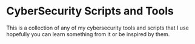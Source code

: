 # CyberSecurity Scripts and Tools
This is a collection of any of my cybersecurity tools and scripts that I use hopefully you can learn something from it or be inspired by them. 
